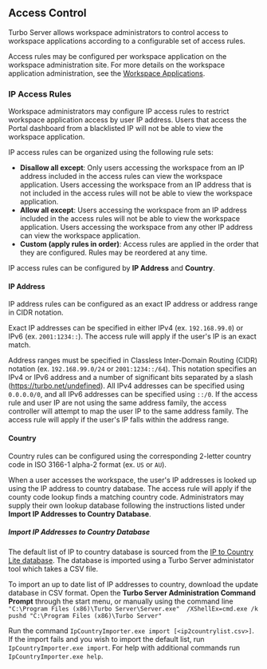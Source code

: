 ## Access Control

Turbo Server allows workspace administrators to control access to workspace applications according to a configurable set of access rules.

Access rules may be configured per workspace application on the workspace administration site. For more details on the workspace application administration, see the [Workspace Applications](https://hub.turbo.net/docs/server/administration/workspaces#workspace-applications).

### IP Access Rules

Workspace administrators may configure IP access rules to restrict workspace application access by user IP address. Users that access the Portal dashboard from a blacklisted IP will not be able to view the workspace application.

IP access rules can be organized using the following rule sets:

- **Disallow all except**: Only users accessing the workspace from an IP address included in the access rules can view the workspace application. Users accessing the workspace from an IP address that is not included in the access rules will not be able to view the workspace application.
- **Allow all except**: Users accessing the workspace from an IP address included in the access rules will not be able to view the workspace application. Users accessing the workspace from any other IP address can view the workspace application.
- **Custom (apply rules in order)**: Access rules are applied in the order that they are configured. Rules may be reordered at any time.

IP access rules can be configured by **IP Address** and **Country**.

#### IP Address

IP address rules can be configured as an exact IP address or address range in CIDR notation.

Exact IP addresses can be specified in either IPv4 (ex. `192.168.99.0`) or IPv6 (ex. `2001:1234::`). The access rule will apply if the user's IP is an exact match.

Address ranges must be specified in Classless Inter-Domain Routing (CIDR) notation (ex. `192.168.99.0/24` or `2001:1234::/64`). This notation specifies an IPv4 or IPv6 address and a number of significant bits separated by a slash (https://turbo.net/undefined). All IPv4 addresses can be specified using `0.0.0.0/0`, and all IPv6 addresses can be specified using `::/0`. If the access rule and user IP are not using the same address family, the access controller will attempt to map the user IP to the same address family. The access rule will apply if the user's IP falls within the address range.

#### Country

Country rules can be configured using the corresponding 2-letter country code in ISO 3166-1 alpha-2 format (ex. `US` or `AU`).

When a user accesses the workspace, the user's IP addresses is looked up using the IP address to country database. The access rule will apply if the county code lookup finds a matching country code. Administrators may supply their own lookup database following the instructions listed under **Import IP Addresses to Country Database**.

##### Import IP Addresses to Country Database

The default list of IP to country database is sourced from the [IP to Country Lite database](https://db-ip.com/db/download/ip-to-country-lite). The database is imported using a Turbo Server administator tool which takes a CSV file.

To import an up to date list of IP addresses to country, download the update database in CSV format. Open the **Turbo Server Administration Command Prompt** through the start menu, or manually using the command line `"C:\Program Files (x86)\Turbo Server\Server.exe"  /XShellEx=cmd.exe /k pushd "C:\Program Files (x86)\Turbo Server"`

Run the command `IpCountryImporter.exe import [<ip2countrylist.csv>]`. If the import fails and you wish to import the default list, run `IpCountryImporter.exe import`. For help with additional commands run `IpCountryImporter.exe help`.
